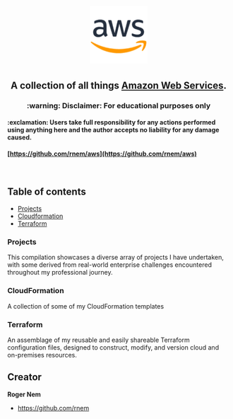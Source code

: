 <h1 align="center"><img src="/images/aws.png" alt="Amazon Web Services (AWS)" width=130 height=130></h1>

<h2 align="center">A collection of all things <a href="https://aws.amazon.com/" target="_blank">Amazon Web Services</a>.</h2>
<h3 align="center">:warning: Disclaimer: For educational purposes only</h3>
<h4 align="left">:exclamation: Users take full responsibility for any actions performed using anything here and the author accepts no liability for any damage caused.</h4>

#### [https://github.com/rnem/aws](https://github.com/rnem/aws)

<br />

## Table of contents

- [Projects](#projects)
- [Cloudformation](#cloudformation)
- [Terraform](#terraform)

### Projects

This compilation showcases a diverse array of projects I have undertaken, with some derived from real-world enterprise challenges encountered throughout my professional journey.

### CloudFormation

A collection of some of my CloudFormation templates

### Terraform

An assemblage of my reusable and easily shareable Terraform configuration files, designed to construct, modify, and version cloud and on-premises resources.


## Creator

**Roger Nem**

- <https://github.com/rnem>
